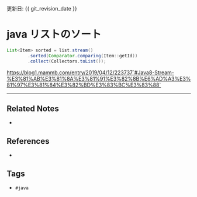 更新日: {{ git_revision_date }}

# java リストのソート

```java
List<Item> sorted = list.stream()
        .sorted(Comparator.comparing(Item::getId))
        .collect(Collectors.toList());
```

https://blog1.mammb.com/entry/2019/04/12/223737`#Java8-Stream-%E3%81%AB%E3%81%8A%E3%81%91%E3%82%8B%E6%AD%A3%E3%81%97%E3%81%84%E3%82%BD%E3%83%BC%E3%83%88`

---
## Related Notes
- 

## References
- 

## Tags
- `#java` 
